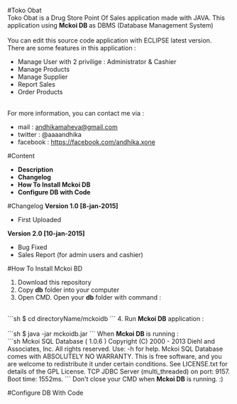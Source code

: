 #Toko Obat
<br/> Toko Obat is a Drug Store Point Of Sales application made with JAVA. This application using <b> Mckoi DB </b> as DBMS (Database Management System)<br/>
<br/> You can edit this source code application with ECLIPSE latest version.
<br/>There are some features in this application :
* Manage User with 2 privilige : Administrator & Cashier
* Manage Products
* Manage Supplier
* Report Sales
* Order Products

<br/> For more information, you can contact me via :
* mail : andhikamaheva@gmail.com
* twitter : @aaaandhika
* facebook : https://facebook.com/andhika.xone

#Content
* <a style="text-decoration:none;" href="https://github.com/aaaandhika/POS_Toko_Obat#toko-obat"><b>Description</b></a>
* <a style="text-decoration:none;" href="https://github.com/aaaandhika/POS_Toko_Obat#changelog"><b>Changelog</b></a>
* <a style="text-decoration:none;" href="#"><b>How To Install Mckoi DB</b></a>
*  <a style="text-decoration:none;" href="#"><b>Configure DB with Code</b></a>


#Changelog
<b>Version 1.0 [8-jan-2015]</b>
* First Uploaded

<b>Version 2.0 [10-jan-2015]</b>
* Bug Fixed
* Sales Report (for admin users and cashier)

#How To Install Mckoi BD
1. Download this repository
2. Copy <b>db</b> folder into your computer
3. Open CMD. Open your <b>db</b> folder with command :
<br/>
```sh
$ cd directoryName/mckoidb
```
4. Run <b>Mckoi DB</b> application :<br/>
<br/>
```sh
$ java -jar mckoidb.jar
```
When <b>Mckoi DB</b> is running :<br/>
```sh
Mckoi SQL Database ( 1.0.6 )
Copyright (C) 2000 - 2013 Diehl and Associates, Inc.  All rights reserved.
Use: -h for help.
  Mckoi SQL Database comes with ABSOLUTELY NO WARRANTY.
  This is free software, and you are welcome to redistribute it
  under certain conditions.  See LICENSE.txt for details of the
  GPL License.
TCP JDBC Server (multi_threaded) on port: 9157.
Boot time: 1552ms.
```
Don't close your CMD when <b>Mckoi DB</b> is running. :)

#Configure DB With Code

